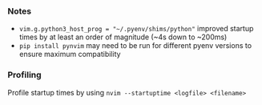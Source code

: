 ### Notes

- `vim.g.python3_host_prog = "~/.pyenv/shims/python"` improved startup times by at least an order of magnitude (~4s down to ~200ms)
- `pip install pynvim` may need to be run for different pyenv versions to ensure maximum compatibility

### Profiling

Profile startup times by using `nvim --startuptime <logfile> <filename>`
